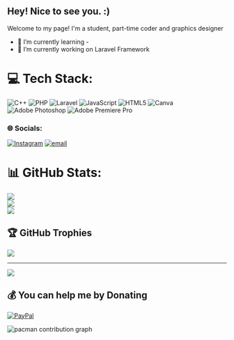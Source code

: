 ## Hey! Nice to see you. :)

<!--
**fadhlianshrr/fadhlianshrr** is a ✨ _special_ ✨ repository because its `README.md` (this file) appears on your GitHub profile.

Here are some ideas to get you started:

- 🔭 I’m currently working on ...
- 🌱 I’m currently learning ...
- 👯 I’m looking to collaborate on ...
- 🤔 I’m looking for help with ...
- 💬 Ask me about ...
- 📫 How to reach me: ...
- 😄 Pronouns: ...
- ⚡ Fun fact: ...
-->
Welcome to my page!
I'm a student, part-time coder and graphics designer
- 🌱 I’m currently learning -
- 🔭 I’m currently working on Laravel Framework


# 💻 Tech Stack:
![C++](https://img.shields.io/badge/c++-%2300599C.svg?style=for-the-badge&logo=c%2B%2B&logoColor=white) ![PHP](https://img.shields.io/badge/php-%23777BB4.svg?style=for-the-badge&logo=php&logoColor=white) ![Laravel](https://img.shields.io/badge/laravel-%23FF2D20.svg?style=for-the-badge&logo=laravel&logoColor=white) ![JavaScript](https://img.shields.io/badge/javascript-%23323330.svg?style=for-the-badge&logo=javascript&logoColor=%23F7DF1E) ![HTML5](https://img.shields.io/badge/html5-%23E34F26.svg?style=for-the-badge&logo=html5&logoColor=white) ![Canva](https://img.shields.io/badge/Canva-%2300C4CC.svg?style=for-the-badge&logo=Canva&logoColor=white) ![Adobe Photoshop](https://img.shields.io/badge/adobe%20photoshop-%2331A8FF.svg?style=for-the-badge&logo=adobe%20photoshop&logoColor=white) ![Adobe Premiere Pro](https://img.shields.io/badge/Adobe%20Premiere%20Pro-9999FF.svg?style=for-the-badge&logo=Adobe%20Premiere%20Pro&logoColor=white)


### 🌐 Socials:
[![Instagram](https://img.shields.io/badge/Instagram-%23E4405F.svg?logo=Instagram&logoColor=white)](https://instagram.com/@fadhlianshrr) [![email](https://img.shields.io/badge/Email-D14836?logo=gmail&logoColor=white)](mailto:fadhlifayerid@yahoo.com) 


# 📊 GitHub Stats:
![](https://github-readme-stats.vercel.app/api?username=fadhlianshrr&theme=dark&hide_border=false&include_all_commits=false&count_private=false)<br/>
![](https://nirzak-streak-stats.vercel.app/?user=fadhlianshrr&theme=dark&hide_border=false)<br/>
![](https://github-readme-stats.vercel.app/api/top-langs/?username=fadhlianshrr&theme=dark&hide_border=false&include_all_commits=false&count_private=false&layout=compact)

## 🏆 GitHub Trophies
![](https://github-profile-trophy.vercel.app/?username=fadhlianshrr&theme=radical&no-frame=false&no-bg=true&margin-w=4)

---
[![](https://visitcount.itsvg.in/api?id=fadhlianshrr&icon=0&color=0)](https://visitcount.itsvg.in)

  ## 💰 You can help me by Donating
  [![PayPal](https://img.shields.io/badge/PayPal-00457C?style=for-the-badge&logo=paypal&logoColor=white)](https://paypal.me/@snickersgains) 

  <picture>
  <source media="(prefers-color-scheme: dark)" srcset="https://raw.githubusercontent.com/fadhlianshrr/fadhlianshrr/output/pacman-contribution-graph-dark.svg">
  <source media="(prefers-color-scheme: light)" srcset="https://raw.githubusercontent.com/fadhlianshrr/fadhlianshrr/output/pacman-contribution-graph.svg">
  <img alt="pacman contribution graph" src="https://raw.githubusercontent.com/fadhlianshrr/fadhlianshrr/output/pacman-contribution-graph.svg">
</picture>

###




